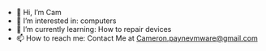 - 👋 Hi, I’m Cam
- 👀 I’m interested in: computers
- 🌱 I’m currently learning: How to repair devices 
- 📫 How to reach me: Contact Me at Cameron.paynevmware@gmail.com
